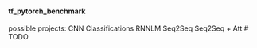 #### tf_pytorch_benchmark #### 

possible projects: 
    CNN Classifications 
    RNNLM 
    Seq2Seq 
    Seq2Seq + Att 
    # TODO
